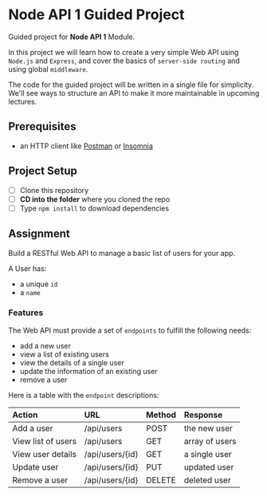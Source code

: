 # Node API 1 Guided Project

Guided project for **Node API 1** Module.

In this project we will learn how to create a very simple Web API using `Node.js` and `Express`, and cover the basics of `server-side routing` and using global `middleware`.

The code for the guided project will be written in a single file for simplicity. We'll see ways to structure an API to make it more maintainable in upcoming lectures.

## Prerequisites

- an HTTP client like [Postman](https://www.getpostman.com/downloads/) or [Insomnia](https://insomnia.rest/download/)

## Project Setup

- [ ] Clone this repository
- [ ] **CD into the folder** where you cloned the repo
- [ ] Type `npm install` to download dependencies

## Assignment

Build a RESTful Web API to manage a basic list of users for your app.

A User has:

- a unique `id`
- a `name`

### Features

The Web API must provide a set of `endpoints` to fulfill the following needs:

- add a new user
- view a list of existing users
- view the details of a single user
- update the information of an existing user
- remove a user

Here is a table with the `endpoint` descriptions:

| Action                | URL                | Method | Response          |
| :-------------------- | :----------------- | :----- | :---------------- |
| Add a user            | /api/users         | POST   | the new user      |
| View list of users    | /api/users         | GET    | array of users    |
| View user details     | /api/users/{id}    | GET    | a single user     |
| Update user           | /api/users/{id}    | PUT    | updated user      |
| Remove a user         | /api/users/{id}    | DELETE | deleted user      |
